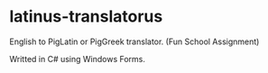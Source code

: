 # latinus-translatorus
English to PigLatin or PigGreek translator. (Fun School Assignment)

Writted in C# using Windows Forms.
